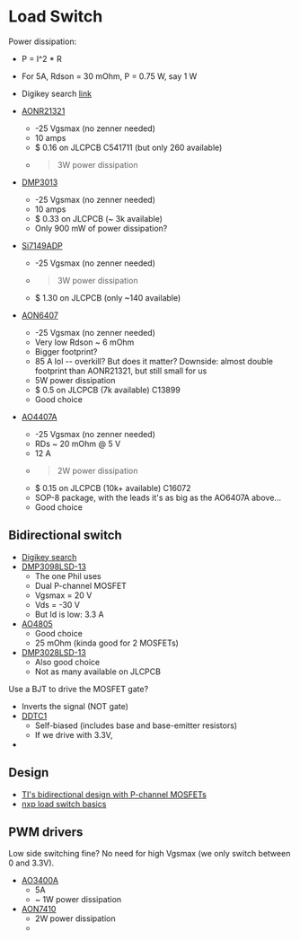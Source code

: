 # Load Switch

Power dissipation:
- P = I^2 * R
- For 5A, Rdson = 30 mOhm, P = 0.75 W, say 1 W

- Digikey search [link](https://www.digikey.com/en/products/filter/single-fets-mosfets/278?s=N4IgjCBcoGwAwyqAxlAZgQwDYGcCmANCAPZQDaIAzABwCsYclIAukQA4AuUIAyhwE4BLAHYBzEAF8iMMACYkIVJEy5CJcuAAsCWQHYQRWnE2yY86QE5aMuAZD0TtJkVlxZeiETC7KcBHc1aal1NfS9dCzBNRBc4akc7VwtKTWcQWUoo2nN0ylkLC01Eyl83RJgYCzNyyuo000qLMJBKuFpIxPpaXRzZLp9OsG6il36LQaDbUb7KWk7M43mwMGpO7Sq10Jj02k1Q8dG96m3ZagZtRLPjA-Sr7MuGJweEKZBNCzbdV9Nk33Lf%2BqVEpzFyVGBBRJfGCBSEIeiwiq9XTeM6QlHNfKBCqJQrWDG43T4wJ1S6zWgg26zcGXbTUlzxOBfGmMimnPYwVb0owwZq%2BbL3FxVOr4jk0Oy6ajxSg3fI%2BCyc9JNbTfJUrcUVGis%2BXs8XSspEOVtXWREYgOUyOzgyKeN7da2WmS6bbUOBDG0uoY3D3VIgewri6yUZq6XbJBVO10Up3uV7RjJ2YIpNKJzQKxM%2BkCJ%2BXqipwL1gaXu7yyd0xnIcpx0OwWDK7au1ik1qn1ygWojvFIXIhNga%2B4JNBORVyDqI5JqMZrjzQ2qeNr7UG7j-3dr7Zld5xcpF3V1vdHcRBUMPLL8CMPKHs8lHM0bYVm92BjUU5pR8pG7nK4P4xnF9yPbNZZZCxB8wDMEwQLMAVwFA-JD1A0pr2CECrBrZCZHfMAqhLHN4EPVIkwffCYS8VJpxyKIUncQjKNNCiEhIyiANIlIHxoJpyPeU5XlAuR4S8GQ%2Bm2HjTHIgToQfGQ%2BQfQpKgxbwrBOdxMJyehPhtDI6g2FwaG0dSdKNbT4mWRJp1FEynSZUYQlOcpfFA8pAgiSFCxtCI82sZymnqCVHktAoCjSJ0Cn8QUmlRA0Vkw8UFzVX1pydBNpyfBNujrX1UuaOgJTTO00g%2BORJwLBdq2iGA8uiCUSo5GdoirLxXXBG1HhrWjlicci2pYrwskJEDdio9sPm6JrIo%2BECziscbXA6p9-FYEBOG4PghDESQvAKIpoEUdBsHwIhSEgCh3HyRJXQxPYIHmxbIF4AQRHECQpHSDQ2AAAmQAALDBhGEPAsBYaQFEEAATbgAFoGBya6QDsDgAE82DwbhgZwVBHqAA)
- [AONR21321](https://aosmd.com/res/data_sheets/AONS21321.pdf)
  - -25 Vgsmax (no zenner needed)
  - 10 amps
  - $ 0.16 on JLCPCB C541711 (but only 260 available)
  - > 3W power dissipation
- [DMP3013](https://www.diodes.com/assets/Datasheets/DMP3013SFV.pdf)
  - -25 Vgsmax (no zenner needed)
  - 10 amps
  - $ 0.33 on JLCPCB (~ 3k available)
  - Only 900 mW of power dissipation?
- [Si7149ADP](https://www.vishay.com/docs/62839/si7149adp.pdf)
  - -25 Vgsmax (no zenner needed)
  - > 3W power dissipation
  - $ 1.30 on JLCPCB (only ~140 available)
- [AON6407](https://aosmd.com/res/data_sheets/AON6407.pdf)
  - -25 Vgsmax (no zenner needed)
  - Very low Rdson ~ 6 mOhm
  - Bigger footprint?
  - 85 A lol -- overkill? But does it matter? Downside: almost double footprint than AONR21321, but still small for us
  - 5W power dissipation
  - $ 0.5 on JLCPCB (7k available) C13899
  - Good choice
- [AO4407A](https://aosmd.com/res/data_sheets/AO4407A.pdf)
  - -25 Vgsmax (no zenner needed)
  - RDs ~ 20 mOhm @ 5 V
  - 12 A
  - > 2W power dissipation
  - $ 0.15 on JLCPCB (10k+ available) C16072
  - SOP-8 package, with the leads it's as big as the AO6407A above...
  - Good choice

## Bidirectional switch
- [Digikey search](https://www.digikey.ch/en/products/filter/fet-mosfet-arrays/289?s=N4IgjCBcoGwAwHYqgMZQGYEMA2BnApgDQgD2UA2uACwDMAHHDSMWAKwCcATFUi3VRzrMQnNjTithnegnpTa7VjCmsEMKp2Ex2MTuxABdYgAcALlBABlUwCcAlgDsA5iAC%2BxeEOgg0kLHiJSChEeBDhlYmk4OjA4KXEGIUiaMBoEfWSwdgl4zjoYXhEaKjgwKniqKiypGF06JJFa8XLI2s4YCEjWcJhJLs44KgiRVj0ClRK2CYQq6ZKpBjCG9vq6TVbVuMiwqqZtwc51kQQwWS2RdjTRqUuEbgX6DWFm7L6QNVrEZ8HLjJBmujsP5jVisFogfJ0BCFGApdJvMoDbLCMAdMCnFF0Gjdc5gLGjXFYqiXFS1dGGEzmSBWWyOFzuEAAWk03l8tgAroEyJBKJIDK4GSzKAATdk4AAExnFKAAFpgHA58NgKSBlN47MKLIzYkczBZhKYAJ7GfAWYW4NACoA)
- [DMP3098LSD-13](https://jlcpcb.com/partdetail/DiodesIncorporated-DMP3098LSD13/C531177)
  - The one Phil uses
  - Dual P-channel MOSFET
  - Vgsmax = 20 V
  - Vds = -30 V
  - But Id is low: 3.3 A
- [AO4805](https://jlcpcb.com/parts/componentSearch?searchTxt=AO4805)
  - Good choice
  - 25 mOhm (kinda good for 2 MOSFETs)
- [DMP3028LSD-13](https://jlcpcb.com/partdetail/DiodesIncorporated-DMP3028LSD13/C397949)
  - Also good choice
  - Not as many available on JLCPCB

Use a BJT to drive the MOSFET gate?
- Inverts the signal (NOT gate)
- [DDTC1](https://datasheet.lcsc.com/lcsc/2304140030_Diodes-Incorporated-DDTC114EUA-7-F_C177021.pdf)
  - Self-biased (includes base and base-emitter resistors)
  - If we drive with 3.3V,
-

## Design
- [TI's bidirectional design with P-channel MOSFETs](https://www.ti.com/lit/an/slva948/slva948.pdf)
- [nxp load switch basics](https://www.nxp.com/docs/en/white-paper/NXP_Load_Switch_Basics.pdf)


## PWM drivers
Low side switching fine?
No need for high Vgsmax (we only switch between 0 and 3.3V).

- [AO3400A](https://aosmd.com/sites/default/files/res/data_sheets/AO3400A.pdf)
  - 5A
  - ~ 1W power dissipation
- [AON7410](https://datasheet.lcsc.com/lcsc/1808280434_Alpha---Omega-Semicon-AON7410_C269266.pdf)
  - 2W power dissipation
  -